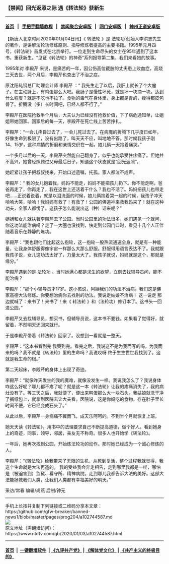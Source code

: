 ### 【禁闻】回光返照之际 遇《转法轮》获新生
------------------------

#### [首页](https://github.com/gfw-breaker/banned-news1/blob/master/README.md) &nbsp;&nbsp;|&nbsp;&nbsp; [手把手翻墙教程](https://github.com/gfw-breaker/guides/wiki) &nbsp;&nbsp;|&nbsp;&nbsp; [禁闻聚合安卓版](https://github.com/gfw-breaker/bn-android) &nbsp;&nbsp;|&nbsp;&nbsp; [网门安卓版](https://github.com/oGate2/oGate) &nbsp;&nbsp;|&nbsp;&nbsp; [神州正道安卓版](https://github.com/SzzdOgate/update) 



<div><div class="post_content" itemprop="articleBody">
 <p>
  【新唐人北京时间2020年01月04日讯】《
  <ok href="https://www.ntdtv.com/gb/转法轮.htm">
   转法轮
  </ok>
  》是
  <ok href="https://www.ntdtv.com/gb/法轮功.htm">
   法轮功
  </ok>
  创始人李洪志先生的著作，是讲解法轮功修炼原则、指导修炼者提高的主要书籍。1995年元月四号，《转法轮》首发式在北京举行。一位走到生命尽头的女士在95年遇到了这本书，重获新生。“见证《转法轮》的神奇”系列报导第二集，我们来看她的故事。
 </p>
 <p>
  1995年对
  <ok href="https://www.ntdtv.com/gb/李殿芹.htm">
   李殿芹
  </ok>
  来说，是痛苦的一年，因公伤高位截肢的丈夫患上败血症，高烧三天去世，两个月后，李殿芹也查出了不治之症。
 </p>
 <p>
  原沈阳轧钢总厂助理会计师
  <ok href="https://www.ntdtv.com/gb/李殿芹.htm">
   李殿芹
  </ok>
  ：“ 我先生走了以后，我肝上就长了个大瘤子。在主动脉上，有鸡蛋那么大吧。我肠子是慢性坏死，就是坏一块摘一块。达到什么程度？就是不吃也不拉了。食物的毒气在身体里，身上都是青的，瘦得都皮包骨了。折腾没（多）长时间吧，已经人都不行了。”
 </p>
 <p>
  李殿芹在医院抢救半个月后，大夫认为已经没有抢救价值，下了病危通知单，让姐姐带她回家。回家后的每一天，李殿芹在死亡线上苦苦挣扎。
 </p>
 <p>
  李殿芹：“一会儿疼昏过去了，一会儿死过去了。在病魔的折腾下几乎度日如年。好像生命到极限了，没有出路了，叫天天不应，叫地地不答。那时候我孩子刚14、15岁，这种病情的折磨和亲情交织在一起，娘儿俩一天抱着痛哭。”
 </p>
 <p>
  一个多月以后的一天，李殿芹突然能自己翻身了，似乎也能承受住疼痛了。但她并不高兴，她曾经照顾过父母最后日子，知道这个状态就是“回光返照”。
 </p>
 <p>
  她赶紧让孩子把叔叔找来，开始口述遗嘱，托孤。家人都泣不成声。
 </p>
 <p>
  李殿芹：“ 我的女儿抱着我，妈妈不能走，妈妈不能把孩儿扔下。你不能走啊，爸爸再走了，你再走了，我在这世上还活着干什么？我也不活了。妈妈把孩儿也带走吧……正说着说着，就是以泪洗面的时候，娘儿俩抱着哭一起的时候，我孩子冲天哈哈大笑，哈哈！我妈妈有救了！有救了！公园的佛道神来救我妈来了！就在这种功夫，全家人都愣了。这孩子怎么能说出这（种）话来呢？”
 </p>
 <p>
  姐姐和女儿就扶著李殿芹去了公园。当时公园里的功法很多，她们遇见一个就问，你这功法能治病吗？走了一大圈也没找到，快走到公园门口时，看见十几个人正伴随着音乐在静静的炼功。
 </p>
 <p>
  李殿芹：“我也跟他们比起这么抱轮，这一抱轮一股热流通遍全身，就是有一种能量，让我身体舒服得像宇宙一样那么大那么舒服。舒服得用语言表达不了。我就跟我孩子说，女儿这功法太好了，力量太大了。我孩子就说，妈妈就是这个，那就是缘分。”
 </p>
 <p>
  李殿芹遇到的是
  <ok href="https://www.ntdtv.com/gb/法轮功.htm">
   法轮功
  </ok>
  。当时她满心都是求生的欲望，立刻去找辅导员问，能不能治病？
 </p>
 <p>
  李殿芹：“那个小辅导员才17岁。这小孩说，阿姨我们的功法不治病。我们这是佛家高德大法修炼。你要想治病你去找别的功法。我说走姑娘不治病！ 这一说走 那边就喊了：来书了！来书了！来《
  <ok href="https://www.ntdtv.com/gb/转法轮.htm">
   转法轮
  </ok>
  》和（法轮功）修订本了。这书头一回进公园。”
 </p>
 <p>
  李殿芹又去找辅导员，想买书，但辅导员说，这本书不要钱。如果看了觉得好，就留着，不然明天还回来就行。
 </p>
 <p>
  于是李殿芹带着《转法轮》回家了。没想到一看就是一整天。
 </p>
 <p>
  李殿芹：“这本书看到完 我哭到完。看完之后，我说这不是为我而写的吗，为我而来的吗？我不就是《转法轮》里的生命吗？我说哎呀 终于生生世世我找到了。这就是我生命的根。”
 </p>
 <p>
  第二天起床，李殿芹的身体上出现了奇迹。
 </p>
 <p>
  李殿芹：“就像昨天发生的我的魔难，就像没发生一样。我说我怎么了？我说身体咋这么好呢？哪儿都不疼了呢？就是这一本《转法轮》让我的疼痛消失了，我的病灶没有了。等三天之后，我就便了，便出来鸭蛋那么大一块石头。我姑娘就洗干净了搁纸包上，就拿到医院去让大夫看。医院说，这是你妈吃的食物，存在肚子里长时间不便，它已经变成石头了。”
 </p>
 <p>
  从此以后，李殿芹一身病痛不翼而飞，成天乐呵呵的。不到半个月就恢复上班。
 </p>
 <p>
  她天天读《转法轮》，用书中的法理要求自己不断提高道德，做个好人。看到她身上的奇迹，同事，领导，邻居，亲友无不称奇。很多人也开始学《转法轮》。
 </p>
 <p>
  一年后，她再次找到公园，开始炼法轮功的动作。那时她已经成为一个诚心修炼的人。
 </p>
 <p>
  李殿芹：“《转法轮》给我带来了无限的生机，从死到复活，整个过程我就觉得，我这个生命就是大法再造的。 我的受益我会奔走相告，走到哪里我都是一样，哪怕是（被迫害到）监狱、看守所、精神病院。走到哪儿我都告诉大法的美好。这部大法能拯救我们人类，让我们人类都有幸福美好的明天。”
 </p>
 <p>
  采访/常春 编辑/尚燕 后制/钟元
 </p>
 <div class="single_ad">
 </div>
</div>
</div>
<hr/>
手机上长按并复制下列链接或二维码分享本文章：<br/>
https://github.com/gfw-breaker/banned-news1/blob/master/pages/prog204/a102744587.md <br/>
<a href='https://github.com/gfw-breaker/banned-news1/blob/master/pages/prog204/a102744587.md'><img src='https://github.com/gfw-breaker/banned-news1/blob/master/pages/prog204/a102744587.md.png'/></a> <br/>
原文地址（需翻墙访问）：https://www.ntdtv.com/gb/2020/01/03/a102744587.html


------------------------
#### [首页](https://github.com/gfw-breaker/banned-news1/blob/master/README.md) &nbsp;|&nbsp; [一键翻墙软件](https://github.com/gfw-breaker/nogfw/blob/master/README.md) &nbsp;| [《九评共产党》](https://github.com/gfw-breaker/9ping.md/blob/master/README.md#九评之一评共产党是什么) | [《解体党文化》](https://github.com/gfw-breaker/jtdwh.md/blob/master/README.md) | [《共产主义的终极目的》](https://github.com/gfw-breaker/gczydzjmd.md/blob/master/README.md)


<img src='http://gfw-breaker.win/banned-news/pages/prog204/a102744587.md' width='0px' height='0px'/>
